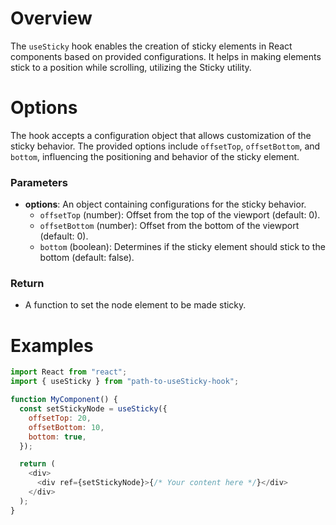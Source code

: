 # Overview

The `useSticky` hook enables the creation of sticky elements in React components based on provided configurations. It helps in making elements stick to a position while scrolling, utilizing the Sticky utility.

# Options

The hook accepts a configuration object that allows customization of the sticky behavior. The provided options include `offsetTop`, `offsetBottom`, and `bottom`, influencing the positioning and behavior of the sticky element.

### Parameters

- **options**: An object containing configurations for the sticky behavior.
  - `offsetTop` (number): Offset from the top of the viewport (default: 0).
  - `offsetBottom` (number): Offset from the bottom of the viewport (default: 0).
  - `bottom` (boolean): Determines if the sticky element should stick to the bottom (default: false).

### Return

- A function to set the node element to be made sticky.

# Examples

```javascript
import React from "react";
import { useSticky } from "path-to-useSticky-hook";

function MyComponent() {
  const setStickyNode = useSticky({
    offsetTop: 20,
    offsetBottom: 10,
    bottom: true,
  });

  return (
    <div>
      <div ref={setStickyNode}>{/* Your content here */}</div>
    </div>
  );
}
```
